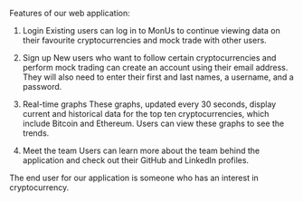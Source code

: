 Features of our web application:

1. Login 
Existing users can log in to MonUs to continue viewing data on their favourite cryptocurrencies and mock trade with other users.

2. Sign up 
New users who want to follow certain cryptocurrencies and perform mock trading can create an account using their email address. They will also need to enter their first and last names, a username, and a password.

3. Real-time graphs
These graphs, updated every 30 seconds, display current and historical data for the top ten cryptocurrencies, which include Bitcoin and Ethereum. Users can view these graphs to see the trends.

4. Meet the team
Users can learn more about the team behind the application and check out their GitHub and LinkedIn profiles.  

The end user for our application is someone who has an interest in cryptocurrency. 